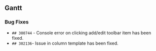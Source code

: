##  Gantt

###    Bug Fixes

- `## 300744` - Console error on clicking add/edit toolbar item has been fixed.
- `## 302136`- Issue in column template has been fixed.
